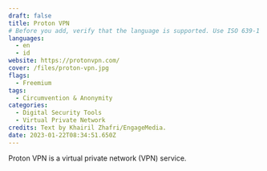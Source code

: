 ```yaml
---
draft: false
title: Proton VPN
# Before you add, verify that the language is supported. Use ISO 639-1 code only without country code. ms instead of ms_MY. If the source language is English, do not add to the list.
languages:
  - en
  - id
website: https://protonvpn.com/
cover: /files/proton-vpn.jpg
flags:
  - Freemium
tags:
  - Circumvention & Anonymity
categories: 
  - Digital Security Tools
  - Virtual Private Network
credits: Text by Khairil Zhafri/EngageMedia.
date: 2023-01-22T08:34:51.650Z
---
```

Proton VPN is a virtual private network (VPN) service.